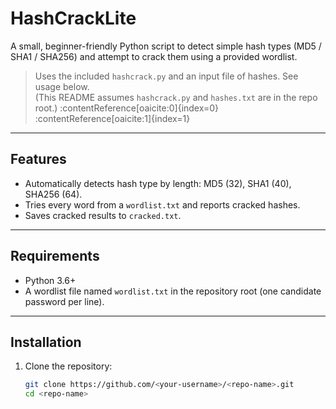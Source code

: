 # HashCrackLite

A small, beginner-friendly Python script to detect simple hash types (MD5 / SHA1 / SHA256) and attempt to crack them using a provided wordlist.

> Uses the included `hashcrack.py` and an input file of hashes. See usage below.  
> (This README assumes `hashcrack.py` and `hashes.txt` are in the repo root.) :contentReference[oaicite:0]{index=0} :contentReference[oaicite:1]{index=1}

---

## Features
- Automatically detects hash type by length: MD5 (32), SHA1 (40), SHA256 (64).
- Tries every word from a `wordlist.txt` and reports cracked hashes.
- Saves cracked results to `cracked.txt`.

---

## Requirements
- Python 3.6+  
- A wordlist file named `wordlist.txt` in the repository root (one candidate password per line).

---

## Installation
1. Clone the repository:
   ```bash
   git clone https://github.com/<your-username>/<repo-name>.git
   cd <repo-name>
